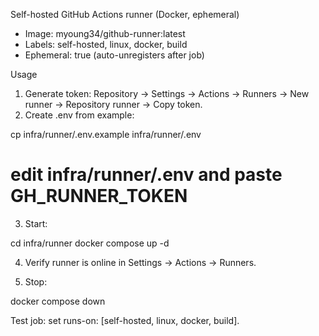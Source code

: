 Self-hosted GitHub Actions runner (Docker, ephemeral)

- Image: myoung34/github-runner:latest
- Labels: self-hosted, linux, docker, build
- Ephemeral: true (auto-unregisters after job)

Usage

1) Generate token: Repository → Settings → Actions → Runners → New runner → Repository runner → Copy token.
2) Create .env from example:

cp infra/runner/.env.example infra/runner/.env
# edit infra/runner/.env and paste GH_RUNNER_TOKEN

3) Start:

cd infra/runner
docker compose up -d

4) Verify runner is online in Settings → Actions → Runners.

5) Stop:

docker compose down

Test job: set runs-on: [self-hosted, linux, docker, build].

